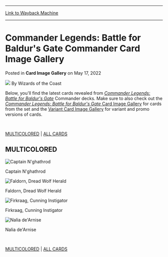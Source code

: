
---
[Link to Wayback Machine](https://web.archive.org/web/20220518093751/https://magic.wizards.com//en/articles/archive/card-image-gallery/battle-for-baldurs-gate-commander)

[_metadata_:author]:- "Wizards of the Coast"
[_metadata_:description]:- "The Card Image Gallery is updated each day following the latest card previews. Commander Legends: Battle for Baldur's Gate releases on June 10, 2022."
[_metadata_:generator]:- "Drupal 7 (http://drupal.org)"
[_metadata_:node]:- "1586714"
[_metadata_:publish_date]:- "2022-05-17"
[_metadata_:source]:- "div-main-content"
[_metadata_:title]:- "Commander Legends: Battle for Baldur's Gate Commander Card Image Gallery"
[_metadata_:wayback_capture_timestamp]:- "2022-05-18 09:37:51"
[_metadata_:wayback_raw_url]:- "https://web.archive.org/web/20220518093751id_/https://magic.wizards.com//en/articles/archive/card-image-gallery/battle-for-baldurs-gate-commander"
[_metadata_:wayback_url]:- "https://magic.wizards.com//en/articles/archive/card-image-gallery/battle-for-baldurs-gate-commander"
---


Commander Legends: Battle for Baldur's Gate Commander Card Image Gallery
========================================================================



 Posted in **Card Image Gallery**
 on May 17, 2022 






![](https://media.magic.wizards.com/styles/auth_small/public/images/person/wizards_author.jpg)
By Wizards of the Coast











Below, you'll find the latest cards revealed from [*Commander Legends: Battle for Baldur's Gate*](https://magic.wizards.com/en/products/commander-legends-battle-baldurs-gate) Commander decks. Make sure to also check out the [*Commander Legends: Battle for Baldur's Gate* Card Image Gallery](https://magic.wizards.com/en/articles/archive/card-image-gallery/commander-legends-battle-for-baldurs-gate) for cards from the set and the [Variant Card Image Gallery](https://magic.wizards.com/en/articles/archive/card-image-gallery/commander-legends-battle-for-baldurs-gate-variants) for variant and promo versions of cards.


 


[MULTICOLORED](#) | [ALL CARDS](#)



MULTICOLORED
------------



![Captain N'ghathrod](https://media.wizards.com/2022/clb/en_qU7xPQZ4Z2.png)  

Captain N'ghathrod




![Faldorn, Dread Wolf Herald](https://media.wizards.com/2022/clb/en_WbdkAC6H4R.png)  

Faldorn, Dread Wolf Herald




![Firkraag, Cunning Instigator](https://media.wizards.com/2022/clb/en_FoWrGEgTZh.png)  

Firkraag, Cunning Instigator




![Nalia de'Arnise](https://media.wizards.com/2022/clb/en_QXhDr8s6QK.png)  

Nalia de'Arnise




 


[MULTICOLORED](#) | [ALL CARDS](#)








